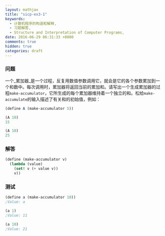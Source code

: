 ```yaml
---
layout: mathjax
title: "sicp-ex3-1"
keywords:
  - 计算机程序的构造和解释,
  - 习题解答,
  - Structure and Interpretation of Computer Programs,
date: 2016-06-29 06:31:33 +0800
comments: true
hidden: true
categories: draft
---
```


### 问题

一个_累加器_是一个过程，反复用数值参数调用它，就会是它的各个参数累加到一个和数中。每次调用时，累加器将返回当前的累加和。请写出一个生成累加器的过程`make-accumulator`，它所生成的每个累加器维持着一个独立的和。松给`make-accumulate`的输入描述了有关和的初始值，例如：

``` scheme
(define A (make-accumulator 5))

(A 10)
15

(A 10)
25
```

### 解答

``` scheme
(define (make-accumulator v)
  (lambda (value)
    (set! v (+ value v))
    v))
```

### 测试

``` scheme
(define a (make-accumulator 10))
;Value: a

(a 1)
;Value: 11

(a 10)
;Value: 21
```
